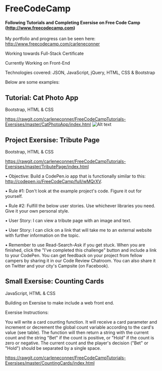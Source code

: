 # FreeCodeCamp
#### Following Tutorials and Completing Exersise on Free Code Camp (http://www.freecodecamp.com)

My portfolio and progress can be seen here: http://www.freecodecamp.com/carleneconner

Working towards Full-Stack Certificate

Currently Working on Front-End

Technologies covered: JSON, JavaScript, jQuery, HTML, CSS & Bootstrap

Below are some examples:

## Tutorial: Cat Photo App
Bootstrap, HTML & CSS

https://rawgit.com/carleneconner/FreeCodeCampTutorials-Exersises/master/CatPhotoApp/index.html
![Alt text](http://i.imgur.com/jOc1JF1.png?raw=true "Optional Title")

## Project Exersise: Tribute Page

Bootstrap, HTML & CSS

https://rawgit.com/carleneconner/FreeCodeCampTutorials-Exersises/master/TributePage/index.html

•	Objective: Build a CodePen.io app that is functionally similar to this: http://codepen.io/FreeCodeCamp/full/wMQrXV. 

•	Rule #1: Don't look at the example project's code. Figure it out for yourself. 

•	Rule #2: Fulfill the below user stories. Use whichever libraries you need. Give it your own personal style. 

•	User Story: I can view a tribute page with an image and text. 

•	User Story: I can click on a link that will take me to an external website with further information on the topic. 

•	Remember to use Read-Search-Ask if you get stuck. When you are finished, click the "I've completed this challenge" 
button and include a link to your CodePen. You can get feedback on your project from fellow campers by sharing it in 
our Code Review Chatroom. You can also share it on Twitter and your city's Campsite (on Facebook).

## Small Exersise: Counting Cards

JavaScript, HTML & CSS

Building on Exersise to make include a web front end.

Exersise Instructions:

You will write a card counting function. It will receive a card parameter and increment or decrement the global count 
variable according to the card's value (see table). The function will then return a string with the current count and 
the string "Bet" if the count is positive, or "Hold" if the count is zero or negative. The current count and the 
player's decision ("Bet" or "Hold") should be separated by a single space.

https://rawgit.com/carleneconner/FreeCodeCampTutorials-Exersises/master/CountingCards/index.html
